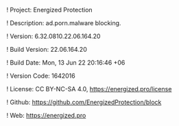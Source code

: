 ! Project: Energized Protection

! Description: ad.porn.malware blocking.

! Version: 6.32.0810.22.06.164.20

! Build Version: 22.06.164.20

! Build Date: Mon, 13 Jun 22 20:16:46 +06

! Version Code: 1642016

! License: CC BY-NC-SA 4.0, https://energized.pro/license

! Github: https://github.com/EnergizedProtection/block

! Web: https://energized.pro
